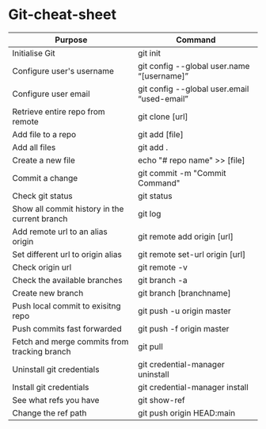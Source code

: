 # Git-cheat-sheet

| Purpose  | Command |
| ------------- | ------------- |
| Initialise Git   | git init  |
| Configure user's username  | git config --global user.name “[username]”  |
| Configure user email  | git config --global user.email “used-email”  |
| Retrieve entire repo from remote  | git clone [url]  |
| Add file to a repo  | git add [file]  |
| Add all files   | git add . |
| Create a new file  | echo "# repo name" >> [file]  |
| Commit a change  | git commit -m "Commit Command"  |
| Check git status  | git status  |
| Show all commit history in the current branch  | git log  |
| Add remote url to an alias origin  | git remote add origin [url]  |
| Set different url to origin alias  | git remote set-url origin [url]  |
| Check origin url  | git remote -v  |
| Check the available branches  | git branch -a  |
| Create new branch  | git branch [branchname]  |
| Push local commit to exisitng repo  | git push -u origin master  |
| Push commits fast forwarded   | git push -f origin master  |
| Fetch and merge commits from tracking branch | git pull  |
| Uninstall git credentials  | git credential-manager uninstall  |
| Install git credentials  | git credential-manager install  |
| See what refs you have  | git show-ref  |
| Change the ref path  | git push origin HEAD:main  |


